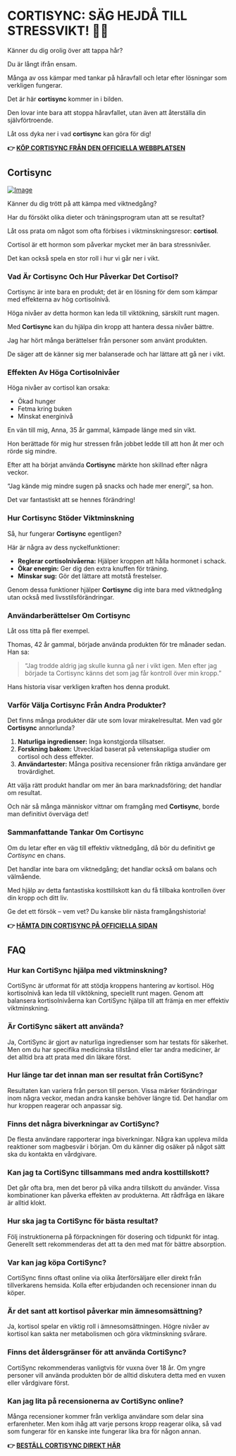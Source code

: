 # CORTISYNC: SÄG HEJDÅ TILL STRESSVIKT! 💪✨

Känner du dig orolig över att tappa hår? 

Du är långt ifrån ensam. 

Många av oss kämpar med tankar på håravfall och letar efter lösningar som verkligen fungerar. 

Det är här **cortisync** kommer in i bilden. 

Den lovar inte bara att stoppa håravfallet, utan även att återställa din självförtroende. 

Låt oss dyka ner i vad **cortisync** kan göra för dig!



**👉 [KÖP CORTISYNC FRÅN DEN OFFICIELLA WEBBPLATSEN](https://gchaffi.com/H52GFzCv)**

## Cortisync

[![Image](https://www2.sellhealth.com/239/cortisync_3_1a.jpg)](https://gchaffi.com/H52GFzCv)

Känner du dig trött på att kämpa med viktnedgång?

Har du försökt olika dieter och träningsprogram utan att se resultat?

Låt oss prata om något som ofta förbises i viktminskningsresor: **cortisol**.

Cortisol är ett hormon som påverkar mycket mer än bara stressnivåer. 

Det kan också spela en stor roll i hur vi går ner i vikt.

### Vad Är Cortisync Och Hur Påverkar Det Cortisol?

Cortisync är inte bara en produkt; det är en lösning för dem som kämpar med effekterna av hög cortisolnivå. 

Höga nivåer av detta hormon kan leda till viktökning, särskilt runt magen.

Med **Cortisync** kan du hjälpa din kropp att hantera dessa nivåer bättre.

Jag har hört många berättelser från personer som använt produkten. 

De säger att de känner sig mer balanserade och har lättare att gå ner i vikt.

### Effekten Av Höga Cortisolnivåer

Höga nivåer av cortisol kan orsaka:

- Ökad hunger
- Fetma kring buken
- Minskat energinivå

En vän till mig, Anna, 35 år gammal, kämpade länge med sin vikt. 

Hon berättade för mig hur stressen från jobbet ledde till att hon åt mer och rörde sig mindre. 

Efter att ha börjat använda **Cortisync** märkte hon skillnad efter några veckor.

“Jag kände mig mindre sugen på snacks och hade mer energi”, sa hon. 

Det var fantastiskt att se hennes förändring!

### Hur Cortisync Stöder Viktminskning

Så, hur fungerar **Cortisync** egentligen? 

Här är några av dess nyckelfunktioner:

- **Reglerar cortisolnivåerna:** Hjälper kroppen att hålla hormonet i schack.
- **Ökar energin:** Ger dig den extra knuffen för träning.
- **Minskar sug:** Gör det lättare att motstå frestelser.

Genom dessa funktioner hjälper **Cortisync** dig inte bara med viktnedgång utan också med livsstilsförändringar.

### Användarberättelser Om Cortisync

Låt oss titta på fler exempel. 

Thomas, 42 år gammal, började använda produkten för tre månader sedan. Han sa:

> “Jag trodde aldrig jag skulle kunna gå ner i vikt igen. Men efter jag började ta Cortisync känns det som jag får kontroll över min kropp.”

Hans historia visar verkligen kraften hos denna produkt.

### Varför Välja Cortisync Från Andra Produkter?

Det finns många produkter där ute som lovar mirakelresultat. Men vad gör **Cortisync** annorlunda?

1. **Naturliga ingredienser:** Inga konstgjorda tillsatser.
2. **Forskning bakom:** Utvecklad baserat på vetenskapliga studier om cortisol och dess effekter.
3. **Användartester:** Många positiva recensioner från riktiga användare ger trovärdighet.

Att välja rätt produkt handlar om mer än bara marknadsföring; det handlar om resultat.

Och när så många människor vittnar om framgång med **Cortisync**, borde man definitivt överväga det!

### Sammanfattande Tankar Om Cortisync

Om du letar efter en väg till effektiv viktnedgång, då bör du definitivt ge *Cortisync* en chans. 

Det handlar inte bara om viktnedgång; det handlar också om balans och välmående.

Med hjälp av detta fantastiska kosttillskott kan du få tillbaka kontrollen över din kropp och ditt liv.

Ge det ett försök – vem vet? Du kanske blir nästa framgångshistoria!



**👉 [HÄMTA DIN CORTISYNC PÅ OFFICIELLA SIDAN](https://gchaffi.com/H52GFzCv)**

## FAQ

### Hur kan CortiSync hjälpa med viktminskning?

CortiSync är utformat för att stödja kroppens hantering av kortisol. Hög kortisolnivå kan leda till viktökning, speciellt runt magen. Genom att balansera kortisolnivåerna kan CortiSync hjälpa till att främja en mer effektiv viktminskning.

### Är CortiSync säkert att använda?

Ja, CortiSync är gjort av naturliga ingredienser som har testats för säkerhet. Men om du har specifika medicinska tillstånd eller tar andra mediciner, är det alltid bra att prata med din läkare först.

### Hur länge tar det innan man ser resultat från CortiSync?

Resultaten kan variera från person till person. Vissa märker förändringar inom några veckor, medan andra kanske behöver längre tid. Det handlar om hur kroppen reagerar och anpassar sig.

### Finns det några biverkningar av CortiSync?

De flesta användare rapporterar inga biverkningar. Några kan uppleva milda reaktioner som magbesvär i början. Om du känner dig osäker på något sätt ska du kontakta en vårdgivare.

### Kan jag ta CortiSync tillsammans med andra kosttillskott?

Det går ofta bra, men det beror på vilka andra tillskott du använder. Vissa kombinationer kan påverka effekten av produkterna. Att rådfråga en läkare är alltid klokt.

### Hur ska jag ta CortiSync för bästa resultat?

Följ instruktionerna på förpackningen för dosering och tidpunkt för intag. Generellt sett rekommenderas det att ta den med mat för bättre absorption.

### Var kan jag köpa CortiSync?

CortiSync finns oftast online via olika återförsäljare eller direkt från tillverkarens hemsida. Kolla efter erbjudanden och recensioner innan du köper.

### Är det sant att kortisol påverkar min ämnesomsättning?

Ja, kortisol spelar en viktig roll i ämnesomsättningen. Högre nivåer av kortisol kan sakta ner metabolismen och göra viktminskning svårare.

### Finns det åldersgränser för att använda CortiSync?

CortiSync rekommenderas vanligtvis för vuxna över 18 år. Om yngre personer vill använda produkten bör de alltid diskutera detta med en vuxen eller vårdgivare först.

### Kan jag lita på recensionerna av CortiSync online?

Många recensioner kommer från verkliga användare som delar sina erfarenheter. Men kom ihåg att varje persons kropp reagerar olika, så vad som fungerar för en kanske inte fungerar lika bra för någon annan.



**👉 [BESTÄLL CORTISYNC DIREKT HÄR](https://gchaffi.com/H52GFzCv)**